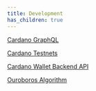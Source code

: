 ```yaml
---
title: Development
has_children: true
---
```


[Cardano GraphQL](https://input-output-hk.github.io/cardano-graphql/)

[Cardano Testnets](https://testnets.cardano.org/)

[Cardano Wallet Backend API](https://input-output-hk.github.io/cardano-wallet/api/edge/)

[Ouroboros Algorithm](https://cardano.org/ouroboros/)
